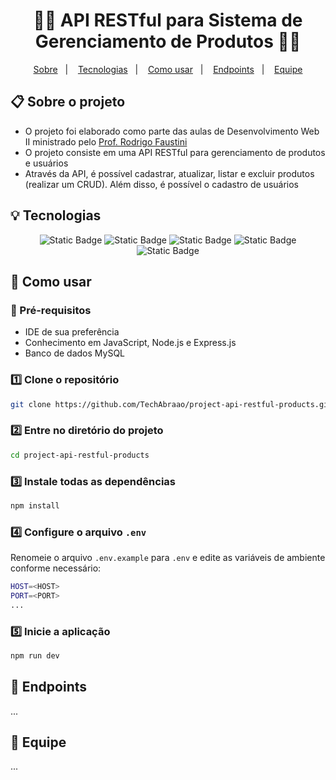<h1 align="center"> 👨‍💻 API RESTful para Sistema de Gerenciamento de Produtos 👨‍💻 </h1>
<p align="center">
  <a href="#">Sobre</a>&nbsp;&nbsp;&nbsp;|&nbsp;&nbsp;&nbsp;
  <a href="#">Tecnologias</a>&nbsp;&nbsp;&nbsp;|&nbsp;&nbsp;&nbsp;
  <a href="#">Como usar</a>&nbsp;&nbsp;&nbsp;|&nbsp;&nbsp;&nbsp;
  <a href="#">Endpoints</a>&nbsp;&nbsp;&nbsp;|&nbsp;&nbsp;&nbsp;
  <a href="#">Equipe</a>
</p>

## 📋 Sobre o projeto
- O projeto foi elaborado como parte das aulas de Desenvolvimento Web II ministrado pelo <a href="https://github.com/faustinopsy">Prof. Rodrigo Faustini</a></li>
- O projeto consiste em uma API RESTful para gerenciamento de produtos e usuários
- Através da API, é possível cadastrar, atualizar, listar e excluir produtos (realizar um CRUD). Além disso, é possível o cadastro de usuários

## 💡 Tecnologias

<div align="center">
  <img alt="Static Badge" src="https://img.shields.io/badge/JavaScript-black?style=for-the-badge&logo=JavaScript&logoSize=60"> 
  <img alt="Static Badge" src="https://img.shields.io/badge/Node.js-black?style=for-the-badge&logo=node.js&logoSize=60"> 
  <img alt="Static Badge" src="https://img.shields.io/badge/Express.js-black?style=for-the-badge&logo=Express&logoSize=60"> 
  <img alt="Static Badge" src="https://img.shields.io/badge/Nodemon-black?style=for-the-badge&logo=Nodemon&logoSize=60"> 
  <img alt="Static Badge" src="https://img.shields.io/badge/MySQL-black?style=for-the-badge&logo=mysql&logoSize=60">
</div>

## 📌 Como usar

### 🔧 Pré-requisitos

- IDE de sua preferência
- Conhecimento em JavaScript, Node.js e Express.js
- Banco de dados MySQL

### 1️⃣ Clone o repositório

```bash
git clone https://github.com/TechAbraao/project-api-restful-products.git
```

### 2️⃣ Entre no diretório do projeto

```bash
cd project-api-restful-products
```

### 3️⃣ Instale todas as dependências

```bash
npm install
```

### 4️⃣ Configure o arquivo `.env`
Renomeie o arquivo `.env.example` para `.env` e edite as variáveis de ambiente conforme necessário:

```bash
HOST=<HOST>
PORT=<PORT>
...
```

### 5️⃣ Inicie a aplicação
```bash
npm run dev
```

## 🔌 Endpoints
...

## 🎯 Equipe
...
